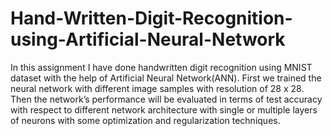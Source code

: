 # Hand-Written-Digit-Recognition-using-Artificial-Neural-Network

In this assignment I have done handwritten digit recognition using MNIST dataset with the help
of Artificial Neural Network(ANN). First we trained the neural network with different image
samples with resolution of 28 x 28. Then the network’s performance will be evaluated in terms
of test accuracy with respect to different network architecture with single or multiple layers of
neurons with some optimization and regularization techniques.
